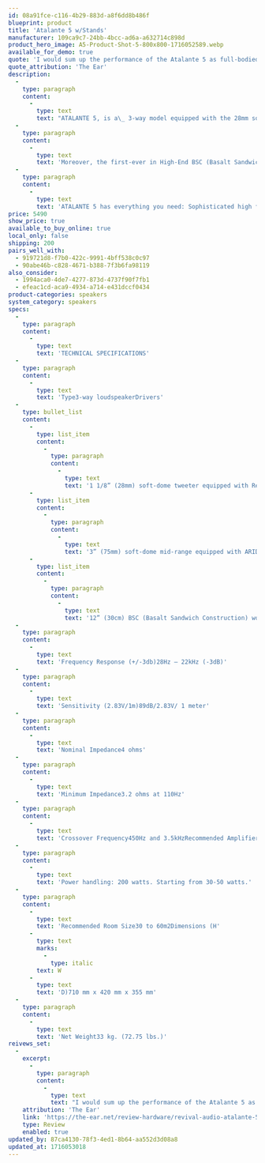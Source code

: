 ```yaml
---
id: 08a91fce-c116-4b29-883d-a8f6dd8b486f
blueprint: product
title: 'Atalante 5 w/Stands'
manufacturer: 109ca9c7-24bb-4bcc-ad6a-a632714c898d
product_hero_image: A5-Product-Shot-5-800x800-1716052589.webp
available_for_demo: true
quote: 'I would sum up the performance of the Atalante 5 as full-bodied, detailed, and dynamic, with a wide and deep soundstage.'
quote_attribution: 'The Ear'
description:
  -
    type: paragraph
    content:
      -
        type: text
        text: "ATALANTE 5, is a\_ 3-way model equipped with the 28mm soft-dome tweeter, 75mm mid-range driver, and its built-in Revival Audio ARID+ (Anti Reflection Inner Dome) patented technology, that can absorb 95+% of resonance in the chamber."
  -
    type: paragraph
    content:
      -
        type: text
        text: 'Moreover, the first-ever in High-End BSC (Basalt Sandwich Construction) 12” woofer is the best balance found between rigidity and light-weight, with its great damping construction, provides fast and smooth responses with tight bass dynamics.'
  -
    type: paragraph
    content:
      -
        type: text
        text: 'ATALANTE 5 has everything you need: Sophisticated high frequencies, sweet mid-tone and impressive bass dynamics.'
price: 5490
show_price: true
available_to_buy_online: true
local_only: false
shipping: 200
pairs_well_with:
  - 919721d8-f7b0-422c-9991-4bff538c0c97
  - 90abe46b-c828-4671-b388-7f3b6fa98119
also_consider:
  - 1994aca0-4de7-4277-873d-4737f90f7fb1
  - efeac1cd-aca9-4934-a714-e431dccf0434
product-categories: speakers
system_category: speakers
specs:
  -
    type: paragraph
    content:
      -
        type: text
        text: 'TECHNICAL SPECIFICATIONS'
  -
    type: paragraph
    content:
      -
        type: text
        text: 'Type3-way loudspeakerDrivers'
  -
    type: bullet_list
    content:
      -
        type: list_item
        content:
          -
            type: paragraph
            content:
              -
                type: text
                text: '1 1/8” (28mm) soft-dome tweeter equipped with Revival Audio ARID (Anti Reflection Inner Dome) patented technology with a large back chamber and low resonance frequency of 520Hz'
      -
        type: list_item
        content:
          -
            type: paragraph
            content:
              -
                type: text
                text: '3” (75mm) soft-dome mid-range equipped with ARID+ patent technology'
      -
        type: list_item
        content:
          -
            type: paragraph
            content:
              -
                type: text
                text: '12” (30cm) BSC (Basalt Sandwich Construction) woofer'
  -
    type: paragraph
    content:
      -
        type: text
        text: 'Frequency Response (+/-3db)28Hz – 22kHz (-3dB)'
  -
    type: paragraph
    content:
      -
        type: text
        text: 'Sensitivity (2.83V/1m)89dB/2.83V/ 1 meter'
  -
    type: paragraph
    content:
      -
        type: text
        text: 'Nominal Impedance4 ohms'
  -
    type: paragraph
    content:
      -
        type: text
        text: 'Minimum Impedance3.2 ohms at 110Hz'
  -
    type: paragraph
    content:
      -
        type: text
        text: 'Crossover Frequency450Hz and 3.5kHzRecommended Amplifier Power'
  -
    type: paragraph
    content:
      -
        type: text
        text: 'Power handling: 200 watts. Starting from 30-50 watts.'
  -
    type: paragraph
    content:
      -
        type: text
        text: 'Recommended Room Size30 to 60m2Dimensions (H'
      -
        type: text
        marks:
          -
            type: italic
        text: W
      -
        type: text
        text: 'D)710 mm x 420 mm x 355 mm'
  -
    type: paragraph
    content:
      -
        type: text
        text: 'Net Weight33 kg. (72.75 lbs.)'
reivews_set:
  -
    excerpt:
      -
        type: paragraph
        content:
          -
            type: text
            text: "I would sum up the performance of the Atalante 5 as full-bodied, detailed, and dynamic, with a wide and deep soundstage. They sounded good with all types of music and often provided an entertaining rendition of poor recordings.\_"
    attribution: 'The Ear'
    link: 'https://the-ear.net/review-hardware/revival-audio-atalante-5-speakers-en/'
    type: Review
    enabled: true
updated_by: 87ca4130-78f3-4ed1-8b64-aa552d3d08a8
updated_at: 1716053018
---
```

